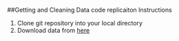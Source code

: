 ##Getting and Cleaning Data code replicaiton Instructions

1. Clone git repository into your local directory
2. Download data from [here](https://d396qusza40orc.cloudfront.net/getdata%2Fprojectfiles%2FUCI%20HAR%20Dataset.zip )